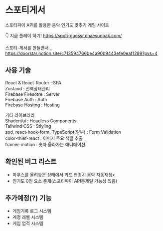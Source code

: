 # 스포티게서

스포티파이 API를 활용한 음악 인기도 맞추기 게임 사이트

👇 지금 플레이 하기!
https://spoti-guessr.chaesunbak.com/

스포티-게서를 만들면서...
https://doorstar.notion.site/c713594766be4a90b9443efe0eaf1289?pvs=4

## 사용 기술
React & React-Router : SPA  
Zustand : 전역상태관리  
Firebase Firesotre : Server  
Firebase Auth : Auth  
Firebase Hositng : Hosting  

기타 라이브러리  
Shadcn/ui : Headless Components  
Tailwind CSS : Stlyling  
zod, react-hook-form, TypeScript(일부) : Form Validation  
color-thief-react : 이미지 주요 색깔 추출  
framer-motion : 숫자 올라가는 애니메이션  

 
## 확인된 버그 리스트
- 마우스를 올려놓은 상태에서 카드 변경시 음악 자동재생x
- 인기도 0인 요소 존재(스포티파이 API문제일 가능성 있음)

## 추가예정(?) 기능
- 게임기록 로그 시스템
- 계정 래벨 시스템
- 게임 업적 시스템
